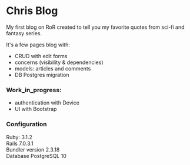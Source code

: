 # Chris Blog
My first blog on RoR created to tell you my favorite quotes from sci-fi and fantasy series.  

It's a few pages blog with:  
- CRUD with edit forms  
- concerns (visibility & dependencies)  
- models: articles and comments  
- DB Postgres migration  

### Work_in_progress:  
- authentication with Device  
- UI with Bootstrap  

### Configuration  

Ruby: 3.1.2  
Rails 7.0.3.1  
Bundler version 2.3.18  
Database PostgreSQL 10  
